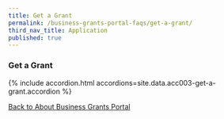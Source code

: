 ```yaml
---
title: Get a Grant
permalink: /business-grants-portal-faqs/get-a-grant/
third_nav_title: Application
published: true
---
```


### Get a Grant

{% include accordion.html accordions=site.data.acc003-get-a-grant.accordion %}

[Back to  About Business Grants Portal](/business-grants-portal/)